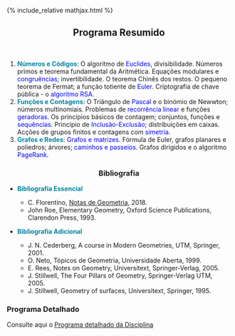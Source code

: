 {% include_relative mathjax.html %}

<h2 align="center"> Programa Resumido </h2>
<br>
  
1. <span style="color:#0085A1">**Números e Códigos**</span>: O algoritmo de <span style="color:blue">Euclides</span>, divisibilidade. Números primos e teorema fundamental da Aritmética. Equações modulares e <span style="color:blue">congruências</span>; invertibilidade. O teorema Chinês dos restos. O pequeno teorema de Fermat; a função totiente de <span style="color:blue">Euler</span>. Criptografia de chave pública - o <span style="color:blue">algoritmo RSA</span>. 
2. <span style="color:#0085A1">**Funções e Contagens**</span>: O Triângulo de <span style="color:blue">Pascal</span> e o binómio de Newwton; números multinomiais. Problemas de <span style="color:blue">recorrência linear</span> e funções <span style="color:blue">geradoras</span>. Os princípios básicos de contagem; conjuntos, funções e <span style="color:blue">sequências</span>. Princípio de <span style="color:blue">Inclusão-Exclusão</span>; distribuições em caixas. Acções de grupos finitos e contagens com <span style="color:blue">simetria</span>.
3. <span style="color:#0085A1">**Grafos e Redes**</span>: <span style="color:blue">Grafos e matrizes</span>. Fórmula de Euler, grafos planares e poliedros; árvores; <span style="color:blue">caminhos e passeios</span>. Grafos dirigidos e o algoritmo <span style="color:blue">PageRank</span>. 

<h3 align="center"> Bibliografia </h3>

- <span style="color:#0085A1">**Bibliografia Essencial**</span>
  - C. Florentino, [Notas de Geometria](http://cfloren.wdfiles.com/local--files/livros/Geo.pdf), 2018.
  - John Roe, Elementary Geometry, Oxford Science Publications, Clarendon Press, 1993.

- <span style="color:#0085A1">**Bibliografia Adicional**</span>
  - J. N. Cederberg, A course in Modern Geometries, UTM, Springer, 2001.
  - O. Neto, Tópicos de Geometria, Universidade Aberta, 1999.
  - E. Rees, Notes on Geometry, Universitext, Springer-Verlag, 2005.
  - J. Stillwell, The Four Pillars of Geometry, Springer-Verlag UTM, 2005.
  - J. Stillwell, Geometry of surfaces, Universitext, Springer, 1995.

### Programa Detalhado

Consulte aqui o [Programa detalhado da Disciplina](sumarios.md) 
